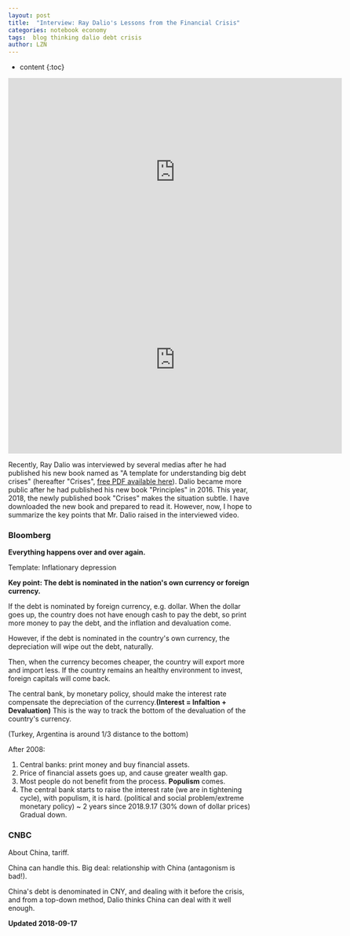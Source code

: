 ```yaml
---
layout: post
title:  "Interview: Ray Dalio's Lessons from the Financial Crisis"
categories: notebook economy
tags:  blog thinking dalio debt crisis
author: LZN
---
```


* content
{:toc}
<!--<iframe width="907" height="510" src="https://www.youtube.com/embed/7WXidoI9ppw" frameborder="0" allow="autoplay; encrypted-media" allowfullscreen></iframe>-->
<iframe width="680" height="382" src="https://www.youtube.com/embed/7WXidoI9ppw" frameborder="0" allow="autoplay; encrypted-media" allowfullscreen></iframe>
<iframe width="680" height="382" src="https://www.youtube.com/watch?v=Nm0m62reFuY" frameborder="0" allow="autoplay; encrypted-media" allowfullscreen></iframe>

Recently, Ray Dalio was interviewed by several medias after he had published his new book named as "A template for understanding big debt crises" (hereafter "Crises", [free PDF available here](https://www.principles.com/)). Dalio became more public after he had published his new book "Principles" in 2016. This year, 2018, the newly published book "Crises" makes the situation subtle. I have downloaded the new book and prepared to read it. However, now, I hope to summarize the key points that Mr. Dalio raised in the interviewed video.

### Bloomberg

**Everything happens over and over again.**

Template: Inflationary depression

**Key point: The debt is nominated in the nation's own currency or foreign currency.**

If the debt is nominated by foreign currency, e.g. dollar. When the dollar goes up, the country does not have enough cash to pay the debt, so print more money to pay the debt, and the inflation and devaluation come.

However, if the debt is nominated in the country's own currency, the depreciation will wipe out the debt, naturally.

Then, when the currency becomes cheaper, the country will export more and import less. If the country remains an healthy environment to invest, foreign capitals will come back.

The central bank, by monetary policy, should make the interest rate compensate the depreciation of the currency.**(Interest = Infaltion + Devaluation)** This is the way to track the bottom of the devaluation of the country's currency.

(Turkey, Argentina is around 1/3 distance to the bottom)

After 2008:

1. Central banks: print money and buy financial assets.
2. Price of financial assets goes up, and cause greater wealth gap.
3. Most people do not benefit from the process. **Populism** comes.
4. The central bank starts to raise the interest rate (we are in tightening cycle), with populism, it is hard. (political and social problem/extreme monetary policy) ~ 2 years since 2018.9.17 (30% down of dollar prices) Gradual down.

### CNBC
About China, tariff.

China can handle this. Big deal: relationship with China (antagonism is bad!).

China's debt is denominated in CNY, and dealing with it before the crisis, and from a top-down method, Dalio thinks China can deal with it well enough.

**Updated 2018-09-17**
